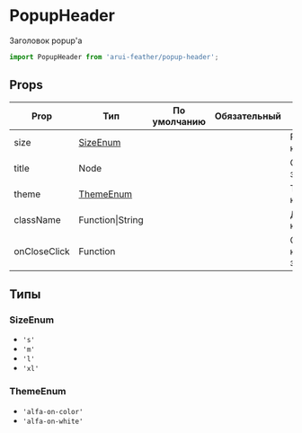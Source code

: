 # PopupHeader

Заголовок popup'а

```javascript
import PopupHeader from 'arui-feather/popup-header';
```




## Props


| Prop  | Тип  | По умолчанию | Обязательный | Описание |
| ----- | ---- | ------------ | ------------ |----------|
| size | [SizeEnum](#SizeEnum) |  |  | Размер компонента |
| title | Node |  |  | Содержимое заголовка |
| theme | [ThemeEnum](#ThemeEnum) |  |  | Тема компонента |
| className | Function\|String |  |  | Дополнительный класс |
| onCloseClick | Function |  |  | Обработчик клика по кнопке закрытия |







## Типы






### <a id="SizeEnum"></a>SizeEnum

 * `'s'`
 * `'m'`
 * `'l'`
 * `'xl'`


### <a id="ThemeEnum"></a>ThemeEnum

 * `'alfa-on-color'`
 * `'alfa-on-white'`



